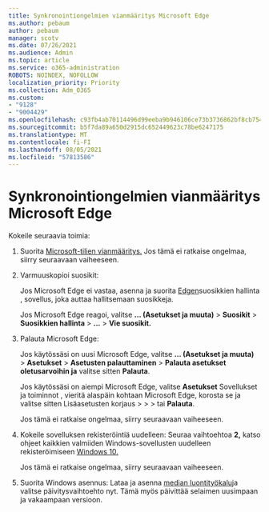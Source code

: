 ```yaml
---
title: Synkronointiongelmien vianmääritys Microsoft Edge
ms.author: pebaum
author: pebaum
manager: scotv
ms.date: 07/26/2021
ms.audience: Admin
ms.topic: article
ms.service: o365-administration
ROBOTS: NOINDEX, NOFOLLOW
localization_priority: Priority
ms.collection: Adm_O365
ms.custom:
- "9128"
- "9004429"
ms.openlocfilehash: c93fb4ab70114496d99eeba9b946106ce73b3736862bf8cb754f91b787a7f5ea
ms.sourcegitcommit: b5f7da89a650d2915dc652449623c78be6247175
ms.translationtype: MT
ms.contentlocale: fi-FI
ms.lasthandoff: 08/05/2021
ms.locfileid: "57813586"
---
```

# <a name="troubleshoot-problems-with-sync-in-microsoft-edge"></a>Synkronointiongelmien vianmääritys Microsoft Edge

Kokeile seuraavia toimia:

1. Suorita [Microsoft-tilien vianmääritys.](https://go.microsoft.com/fwlink/?linkid=2155661) Jos tämä ei ratkaise ongelmaa, siirry seuraavaan vaiheeseen.

1. Varmuuskopioi suosikit:

    Jos Microsoft Edge ei vastaa, asenna ja suorita [Edgen](https://go.microsoft.com/fwlink/?linkid=2155764)suosikkien hallinta , sovellus, joka auttaa hallitsemaan suosikkeja.

    Jos Microsoft Edge reagoi, valitse **... (Asetukset ja muuta)**  >  **Suosikit**  >  **Suosikkien hallinta**  >  **...** >  **Vie suosikit.**

1. Palauta Microsoft Edge:

    Jos käytössäsi on uusi Microsoft Edge, valitse **... (Asetukset ja muuta)**  >  **Asetukset**  >  **Asetusten palauttaminen**  >  **Palauta asetukset oletusarvoihin ja** valitse sitten **Palauta**.

    Jos käytössäsi on aiempi Microsoft Edge, valitse **Asetukset** Sovellukset ja toiminnot , vieritä alaspäin kohtaan Microsoft Edge, korosta se ja valitse sitten Lisäasetusten korjaus  >    >     >   tai **Palauta**.

    Jos tämä ei ratkaise ongelmaa, siirry seuraavaan vaiheeseen.

1. Kokeile sovelluksen rekisteröintiä uudelleen: Seuraa vaihtoehtoa **2,** katso ohjeet kaikkien valmiiden Windows-sovellusten uudelleen rekisteröimiseen [Windows 10.](https://go.microsoft.com/fwlink/?linkid=2146509)

    Jos tämä ei ratkaise ongelmaa, siirry seuraavaan vaiheeseen.

1. Suorita Windows asennus: Lataa ja asenna [median luontityökalu](https://go.microsoft.com/fwlink/?linkid=2146242)ja valitse päivitysvaihtoehto nyt. Tämä myös päivittää selaimen uusimpaan ja vakaampaan versioon.
